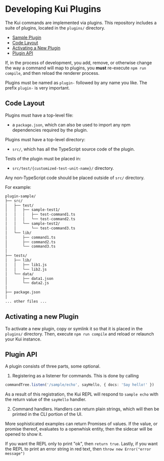 # Developing Kui Plugins

The Kui commands are implemented via plugins. This repository
includes a suite of plugins, located in the `plugins/` directory.

- [Sample Plugin](../../packages/kui-builder/examples/plugin-sample/)
- [Code Layout](#code-layout)
- [Activating a New Plugin](#activating-a-new-plugin)
- [Plugin API](#plugin-api)

If, in the process of development, you add, remove, or otherwise
change the way a command will map to plugins, you **must** re-execute
`npm run compile`, and then reload the renderer process.

Plugins must be named as `plugin-` followed by any name you like. The prefix `plugin-` is very important.

## Code Layout

Plugins must have a top-level file:

- a `package.json`, which can also be used to import any npm dependencies required by the plugin.

Plugins must have a top-level directory:

- `src/`, which has all the TypeScript source code of the plugin.

Tests of the plugin must be placed in:

- `src/test/{customized-test-unit-name}/` directory.

Any non-TypeScript code should be placed outside of `src/` directory.

For example:

```sh
plugin-sample/
├── src/
│   ├── test/
│   │   ├── sample-test1/
│   │   │   ├── test-command1.ts
│   │   │   └── test-command2.ts
│   │   └── sample-test2/
│   │       └── test-command3.ts
│   └── lib/
│       ├── command1.ts
│       ├── command2.ts
│       └── command3.ts
│
├── tests/
│   ├── lib/
│   │   ├── lib1.js
│   │   └── lib2.js
│   └── data/
│       ├── data1.json
│       └── data2.js
│
├── package.json
│
... other files ...
```

## Activating a new Plugin

To activate a new plugin, copy or symlink it so that it is placed in
the `plugins/` directory. Then, execute `npm run compile` and reload or relaunch your Kui instance.

## Plugin API

A plugin consists of three parts, some optional.

1. Registering as a listener for commands. This is done by calling

```typescript
commandTree.listen('/sample/echo', sayHello, { docs: 'Say hello!' })
```

As a result of this registration, the Kui REPL will respond to `sample echo` with the return value of the `sayHello` handler.

2. Command handlers. Handlers can return plain strings, which will
   then be printed in the CLI portion of the UI.

More sophisticated examples can return Promises of values. If the
value, or promise thereof, evaluates to a openwhisk entity, then the
sidecar will be opened to show it.

If you want the REPL only to print "ok", then `return true`. Lastly,
if you want the REPL to print an error string in red text, then
`throw new Error("error message")`
